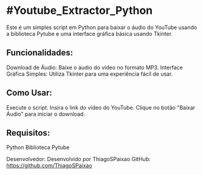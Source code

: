 <h1>#Youtube_Extractor_Python</h1>
Este é um simples script em Python para baixar o áudio do YouTube usando a biblioteca Pytube e uma interface gráfica básica usando Tkinter.

<h2>Funcionalidades:</h2>
Download de Áudio: Baixe o áudio do vídeo no formato MP3.
Interface Gráfica Simples: Utiliza Tkinter para uma experiência fácil de usar.

<h2>Como Usar:</h2>
Execute o script.
Insira o link do vídeo do YouTube.
Clique no botão "Baixar Áudio" para iniciar o download.

<h2>Requisitos:</h2>
Python
Biblioteca Pytube

Desenvolvedor:
Desenvolvido por ThiagoSPaixao
GitHub: https://github.com/ThiagoSPaixao

